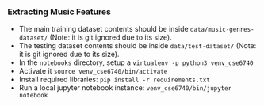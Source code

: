 ### Extracting Music Features

- The main training dataset contents should be inside `data/music-genres-dataset/` (Note: it is git ignored due to its size).
- The testing dataset contents should be inside `data/test-dataset/` (Note: it is git ignored due to its size).
- In the `notebooks` directory, setup a `virtualenv -p python3 venv_cse6740`
- Activate it `source venv_cse6740/bin/activate`
- Install required libraries: `pip install -r requirements.txt`
- Run a local jupyter notebook instance: `venv_cse6740/bin/jupyter notebook`